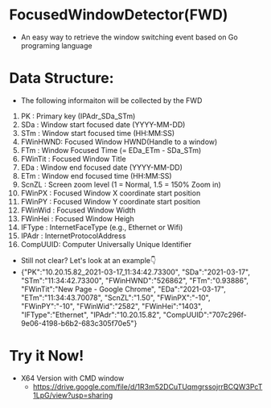 # FocusedWindowDetector(FWD)
* An easy way to retrieve the window switching event based on Go programing language


# Data Structure:
* The following informaiton will be collected by the FWD
1.  PK      : Primary key (IPAdr_SDa_STm)
2.  SDa     : Window start focused date (YYYY-MM-DD)
3.  STm     : Window start focused time (HH:MM:SS)
4.  FWinHWND: Focused Window HWND(Handle to a window)
5.  FTm     : Window Focused Time (= EDa_ETm - SDa_STm)
6.  FWinTit : Focused Window Title
7.  EDa     : Window end focused date (YYYY-MM-DD)
8.  ETm     : Window end focused time (HH:MM:SS)
9.  ScnZL   : Screen zoom level (1 = Normal, 1.5 = 150% Zoom in)
10. FWinPX  : Focused Window X coordinate start position
11. FWinPY  : Focused Window Y coordinate start position
12. FWinWid : Focused Window Width
13. FWinHei : Focused Window Heigh
14. IFType  : InternetFaceType (e.g., Ethernet or Wifi)
15. IPAdr   : InternetProtocolAddress
16. CompUUID: Computer Universally Unique Identifier

* Still not clear? Let's look at an example👇
* {"PK":"10.20.15.82_2021-03-17_11:34:42.73300", "SDa":"2021-03-17", "STm":"11:34:42.73300", "FWinHWND":"526862", "FTm":"0.93886", "FWinTit":"New Page - Google Chrome", "EDa":"2021-03-17", "ETm":"11:34:43.70078", "ScnZL":"1.50", "FWinPX":"-10", "FWinPY":"-10", "FWinWid":"2582", "FWinHei":"1403", "IFType":"Ethernet", "IPAdr":"10.20.15.82", "CompUUID":"707c296f-9e06-4198-b6b2-683c305f70e5"}


# Try it Now!
* X64 Version with CMD window
  * https://drive.google.com/file/d/1R3m52DCuTUqmgrssojrrBCQW3PcT1LpG/view?usp=sharing
